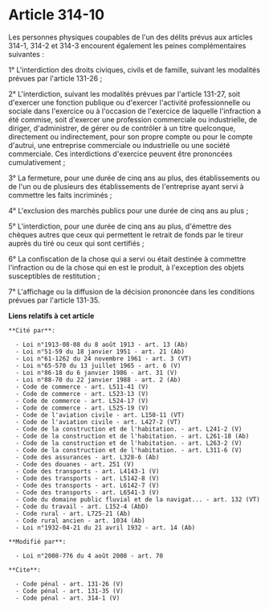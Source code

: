 # Article 314-10

Les personnes physiques coupables de l'un des délits prévus aux articles 314-1, 314-2 et 314-3 encourent également les peines
complémentaires suivantes : 

1° L'interdiction des droits civiques, civils et de famille, suivant les modalités prévues par l'article 131-26 ; 

2° L'interdiction, suivant les modalités prévues par l'article 131-27, soit d'exercer une fonction publique ou d'exercer
l'activité professionnelle ou sociale dans l'exercice ou à l'occasion de l'exercice de laquelle l'infraction a été commise,
soit d'exercer une profession commerciale ou industrielle, de diriger, d'administrer, de gérer ou de contrôler à un titre
quelconque, directement ou indirectement, pour son propre compte ou pour le compte d'autrui, une entreprise commerciale ou
industrielle ou une société commerciale. Ces interdictions d'exercice peuvent être prononcées cumulativement ; 

3° La fermeture, pour une durée de cinq ans au plus, des établissements ou de l'un ou de plusieurs des établissements de
l'entreprise ayant servi à commettre les faits incriminés ; 

4° L'exclusion des marchés publics pour une durée de cinq ans au plus ; 

5° L'interdiction, pour une durée de cinq ans au plus, d'émettre des chèques autres que ceux qui permettent le retrait de
fonds par le tireur auprès du tiré ou ceux qui sont certifiés ; 

6° La confiscation de la chose qui a servi ou était destinée à commettre l'infraction ou de la chose qui en est le produit, à
l'exception des objets susceptibles de restitution ; 

7° L'affichage ou la diffusion de la décision prononcée dans les conditions prévues par l'article 131-35.

**Liens relatifs à cet article**

	**Cité par**:

	  - Loi n°1913-08-08 du 8 août 1913 - art. 13 (Ab)
	  - Loi n°51-59 du 18 janvier 1951 - art. 21 (Ab)
	  - Loi n°61-1262 du 24 novembre 1961 - art. 3 (VT)
	  - Loi n°65-570 du 13 juillet 1965 - art. 6 (V)
	  - Loi n°86-18 du 6 janvier 1986 - art. 31 (V)
	  - Loi n°88-70 du 22 janvier 1988 - art. 2 (Ab)
	  - Code de commerce - art. L511-41 (V)
	  - Code de commerce - art. L523-13 (V)
	  - Code de commerce - art. L524-17 (V)
	  - Code de commerce - art. L525-19 (V)
	  - Code de l'aviation civile - art. L150-11 (VT)
	  - Code de l'aviation civile - art. L427-2 (VT)
	  - Code de la construction et de l'habitation. - art. L241-2 (V)
	  - Code de la construction et de l'habitation. - art. L261-18 (Ab)
	  - Code de la construction et de l'habitation. - art. L263-2 (V)
	  - Code de la construction et de l'habitation. - art. L311-6 (V)
	  - Code des assurances - art. L328-6 (Ab)
	  - Code des douanes - art. 251 (V)
	  - Code des transports - art. L4143-1 (V)
	  - Code des transports - art. L5142-8 (V)
	  - Code des transports - art. L6142-7 (V)
	  - Code des transports - art. L6541-3 (V)
	  - Code du domaine public fluvial et de la navigat... - art. 132 (VT)
	  - Code du travail - art. L152-4 (AbD)
	  - Code rural - art. L725-21 (Ab)
	  - Code rural ancien - art. 1034 (Ab)
	  - Loi n°1932-04-21 du 21 avril 1932 - art. 14 (Ab)

	**Modifié par**:

	  - Loi n°2008-776 du 4 août 2008 - art. 70

	**Cite**:

	  - Code pénal - art. 131-26 (V)
	  - Code pénal - art. 131-35 (V)
	  - Code pénal - art. 314-1 (V)
